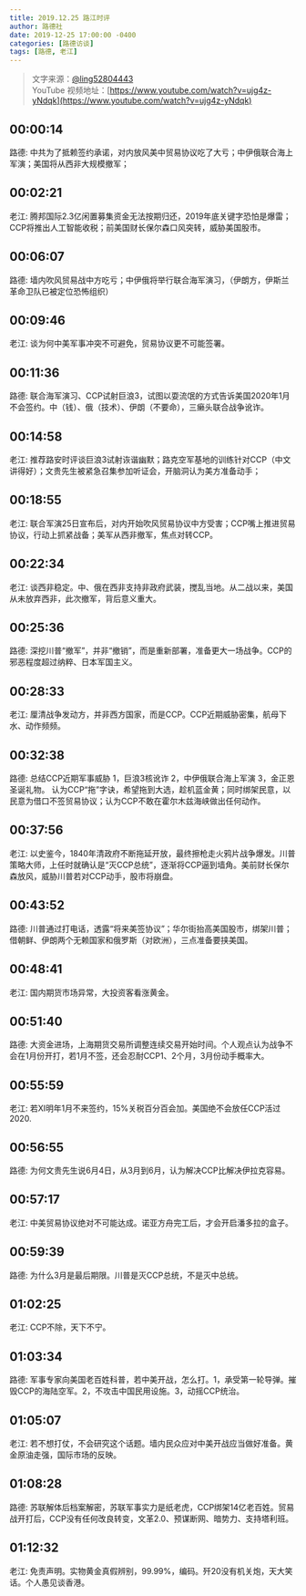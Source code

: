 ```yaml
---
title: 2019.12.25 路江时评
author: 路德社
date: 2019-12-25 17:00:00 -0400
categories: [路德访谈]
tags: [路德, 老江]
---
```


> 文字来源：[@ling52804443](https://twitter.com/ling52804443)  
> YouTube 视频地址：[https://www.youtube.com/watch?v=ujg4z-yNdqk](https://www.youtube.com/watch?v=ujg4z-yNdqk)

## 00:00:14

路德: 中共为了抵赖签约承诺，对内放风美中贸易协议吃了大亏；中伊俄联合海上军演；美国将从西非大规模撤军；

## 00:02:21

老江: 腾邦国际2.3亿闲置募集资金无法按期归还，2019年底关键字恐怕是爆雷；CCP将推出人工智能收税；前美国财长保尔森口风突转，威胁美国股市。

## 00:06:07

路德: 墙内吹风贸易战中方吃亏；中伊俄将举行联合海军演习，（伊朗方，伊斯兰革命卫队已被定位恐怖组织）

## 00:09:46

老江: 谈为何中美军事冲突不可避免，贸易协议更不可能签署。

## 00:11:36

路德: 联合海军演习、CCP试射巨浪3，试图以耍流氓的方式告诉美国2020年1月不会签约。中（钱）、俄（技术）、伊朗（不要命），三癞头联合战争讹诈。

## 00:14:58

老江: 推荐路安时评谈巨浪3试射诙谐幽默；路克空军基地的训练针对CCP（中文讲得好）；文贵先生被紧急召集参加听证会，开脑洞认为美方准备动手；

## 00:18:55

老江: 联合军演25日宣布后，对内开始吹风贸易协议中方受害；CCP嘴上推进贸易协议，行动上抓紧战备；美军从西非撤军，焦点对转CCP。

## 00:22:34

老江: 谈西非稳定。中、俄在西非支持非政府武装，搅乱当地。从二战以来，美国从未放弃西非，此次撤军，背后意义重大。

## 00:25:36

路德: 深挖川普“撤军”，并非“撤销”，而是重新部署，准备更大一场战争。CCP的邪恶程度超过纳粹、日本军国主义。

## 00:28:33

老江: 厘清战争发动方，并非西方国家，而是CCP。CCP近期威胁密集，航母下水、动作频频。

## 00:32:38

路德: 总结CCP近期军事威胁 1，巨浪3核讹诈 2，中伊俄联合海上军演 3，金正恩圣诞礼物。 认为CCP“拖”字诀，希望拖到大选，趁机蓝金黄；同时绑架民意，以民意为借口不签贸易协议；认为CCP不敢在霍尔木兹海峡做出任何动作。

## 00:37:56

老江: 以史鉴今，1840年清政府不断拖延开放，最终擦枪走火鸦片战争爆发。川普策略大师，上任时就确认是“灭CCP总统”，逐渐将CCP逼到墙角。美前财长保尔森放风，威胁川普若对CCP动手，股市将崩盘。

## 00:43:52

路德: 川普通过打电话，透露“将来美签协议”；华尔街抬高美国股市，绑架川普；借朝鲜、伊朗两个无赖国家和俄罗斯（对欧洲），三点准备要挟美国。

## 00:48:41

老江: 国内期货市场异常，大投资客看涨黄金。

## 00:51:40

路德: 大资金进场，上海期货交易所调整连续交易开始时间。个人观点认为战争不会在1月份开打，若1月不签，还会忍耐CCP1、2个月，3月份动手概率大。

## 00:55:59

老江: 若XI明年1月不来签约，15%关税百分百会加。美国绝不会放任CCP活过2020.

## 00:56:55

路德: 为何文贵先生说6月4日，从3月到6月，认为解决CCP比解决伊拉克容易。

## 00:57:17

老江: 中美贸易协议绝对不可能达成。诺亚方舟完工后，才会开启潘多拉的盒子。

## 00:59:39

路德: 为什么3月是最后期限。川普是灭CCP总统，不是灭中总统。

## 01:02:25

老江: CCP不除，天下不宁。

## 01:03:34

路德: 军事专家向美国老百姓科普，若中美开战，怎么打。1，承受第一轮导弹。摧毁CCP的海陆空军。2，不攻击中国民用设施。3，动摇CCP统治。

## 01:05:07

老江: 若不想打仗，不会研究这个话题。墙内民众应对中美开战应当做好准备。黄金原油走强，国际市场的反映。

## 01:08:28

路德: 苏联解体后档案解密，苏联军事实力是纸老虎，CCP绑架14亿老百姓。贸易战开打后，CCP没有任何改良转变，文革2.0、预谋断网、暗势力、支持塔利班。

## 01:12:32

老江: 免责声明。实物黄金真假辨别，99.99%，编码。歼20没有机关炮，天大笑话。个人愚见谈香港。
